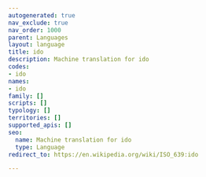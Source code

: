 ```yaml
---
autogenerated: true
nav_exclude: true
nav_order: 1000
parent: Languages
layout: language
title: ido
description: Machine translation for ido
codes:
- ido
names:
- ido
family: []
scripts: []
typology: []
territories: []
supported_apis: []
seo:
  name: Machine translation for ido
  type: Language
redirect_to: https://en.wikipedia.org/wiki/ISO_639:ido

---
```


